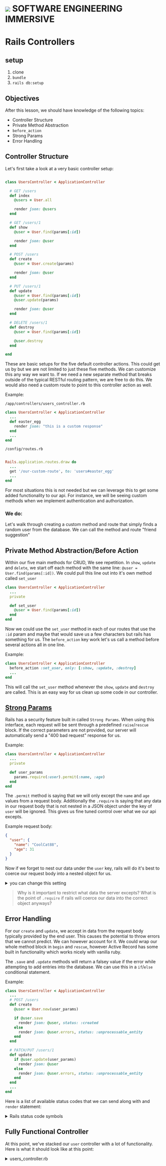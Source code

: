 # ![](https://ga-dash.s3.amazonaws.com/production/assets/logo-9f88ae6c9c3871690e33280fcf557f33.png)  SOFTWARE ENGINEERING IMMERSIVE

# Rails Controllers

## setup

1. clone
2. `bundle`
3. `rails db:setup`

## Objectives

After this lesson, we should have knowledge of the following topics:

- Controller Structure
- Private Method Abstraction
- `before_action`
- Strong Params
- Error Handling

## Controller Structure

Let's first take a look at a very basic controller setup:

```ruby

class UsersController < ApplicationController

  # GET /users
  def index
    @users = User.all

    render json: @users
  end

  # GET /users/1
  def show
    @user = User.find(params[:id])

    render json: @user
  end

  # POST /users
  def create
    @user = User.create(params)

    render json: @user
  end

  # PUT /users/1
  def update
    @user = User.find(params[:id])
    @user.update(params)

    render json: @user
  end

  # DELETE /users/1
  def destroy
    @user = User.find(params[:id])

    @user.destroy
  end

end

```


These are basic setups for the five default controller actions. This could get us by but we are not limited to just these five methods. We can customize this any way we want to. If we need a new separate method that breaks outside of the typical RESTful routing pattern, we are free to do this. We would also need a custom route to point to this controller action as well.

Example:

`/app/controllers/users_controller.rb`

```ruby
class UsersController < ApplicationController
  ...
  def easter_egg
    render json: "this is a custom response" 
  end
  ...
end
```

`/config/routes.rb`

```ruby

Rails.application.routes.draw do
  ...
  get '/our-custom-route', to: 'users#easter_egg'
  ...
end
```

For most situations this is not needed but we can leverage this to get some added functionality to our api. For instance, we will be seeing custom methods when we implement authentication and authorization.

### We do:

Let's walk through creating a custom method and route that simply finds a random user from the database. We can call the method and route "friend suggestion"


## Private Method Abstraction/Before Action

Within our five main methods for CRUD, We see repetition. In `show`, `update` and `delete`, we start off each method with the same line: `@user = User.find(params[:id])`. We could pull this line out into it's own method called `set_user`

```ruby
class UsersController < ApplicationController
  ...
  private

  def set_user
    @user = User.find(params[:id])
  end
end
```

Now we could use the `set_user` method in each of our routes that use the `:id` param and maybe that would save us a few characters but rails has something for us. The `before_action` key work let's us call a method before several actions all in one line.

Example:

```ruby
class UsersController < ApplicationController
  before_action :set_user, only: [:show, :update, :destroy]
  ...
end
```

This will call the `set_user` method whenever the `show`, `update` and `destroy` are called. This is an easy way for us clean up some code in our controller.

## [Strong Params](https://edgeapi.rubyonrails.org/classes/ActionController/StrongParameters.html)

Rails has a security feature built in called `Strong Params`. When using this interface, each request will be sent through a predefined `raise`/`rescue` block. If the correct parameters are not provided, our server will automatically send a "400 bad request" response for us.

Example:

```ruby
class UsersController < ApplicationController
  ...
  private

  def user_params
    params.require(:user).permit(:name, :age)
  end
end

```

The `.permit` method is saying that we will only except the `name` and `age` values from a request body. Additionally the `.require` is saying that any data in our request body that is not nested in a JSON object under the key of `user` will be ignored. This gives us fine tuned control over what we our api excepts.

Example request body:

```JSON
{
  "user": {
    "name": "CoolCat88",
    "age": 31
  }
}
```

Now if we forget to nest our data under the `user` key, rails will do it's best to coerce our request body into a nested object for us.

<details>
<summary>you can change this setting</summary>

You can change this default setting if you want to. It can be found in `/config/initializers/wrap_parameters.rb`

</details>

> Why is it important to restrict what data the server excepts? What is the point of `.require` if rails will coerce our data into the correct object anyways?

## Error Handling

For our `create` and `update`, we accept in data from the request body typically provided by the end user. This causes the potential to throw errors that we cannot predict. We can however account for it. We could wrap our whole method block in `begin` and `rescue`, however Active Record has some built in functionality which works nicely with vanilla ruby.

The `.save` and `.update` methods will return a falsey value if the error while attempting to add entries into the database. We can use this in a `if`/`else` conditional statement.

Example:

```ruby
class UsersController < ApplicationController
  ...
  # POST /users
  def create
    @user = User.new(user_params)

    if @user.save
      render json: @user, status: :created
    else
      render json: @user.errors, status: :unprocessable_entity
    end
  end

  # PATCH/PUT /users/1
  def update
    if @user.update(user_params)
      render json: @user
    else
      render json: @user.errors, status: :unprocessable_entity
    end
  end
  ...
end
```

Here is a list of available status codes that we can send along with and `render` statement:

<details>
<summary>Rails status code symbols</summary>

1xx Informational
 - 100 :continue
 - 101 :switching_protocols
 - 102 :processing

2xx Success
 - 200 :ok
 - 201 :created
 - 202 :accepted
 - 203 :non_authoritative_information
 - 204 :no_content
 - 205 :reset_content
 - 206 :partial_content
 - 207 :multi_status
 - 226 :im_used

3xx Redirection
 - 300 :multiple_choices
 - 301 :moved_permanently
 - 302 :found
 - 303 :see_other
 - 304 :not_modified
 - 305 :use_proxy
 - 307 :temporary_redirect

4xx Client Error
 - 400 :bad_request
 - 401 :unauthorized
 - 402 :payment_required
 - 403 :forbidden
 - 404 :not_found
 - 405 :method_not_allowed
 - 406 :not_acceptable
 - 407 :proxy_authentication_required
 - 408 :request_timeout
 - 409 :conflict
 - 410 :gone
 - 411 :length_required
 - 412 :precondition_failed
 - 413 :request_entity_too_large
 - 414 :request_uri_too_long
 - 415 :unsupported_media_type
 - 416 :requested_range_not_satisfiable
 - 417 :expectation_failed
 - 422 :unprocessable_entity
 - 423 :locked
 - 424 :failed_dependency
 - 426 :upgrade_required

5xx Server Error
 - 500 :internal_server_error
 - 501 :not_implemented
 - 502 :bad_gateway
 - 503 :service_unavailable
 - 504 :gateway_timeout
 - 505 :http_version_not_supported
 - 507 :insufficient_storage
 - 510 :not_extended

</details>


## Fully Functional Controller

At this point, we've stacked our `user` controller with a lot of functionality. Here is what it should look like at this point:

<details>
<summary>users_controller.rb</summary>

```ruby
class UsersController < ApplicationController
  before_action :set_user, only: [:show, :update, :destroy]

  # GET /users
  def index
    @users = User.all

    render json: @users
  end

  # GET /users/1
  def show
    render json: @user
  end

  # POST /users
  def create
    @user = User.new(user_params)

    if @user.save
      render json: @user, status: :created
    else
      render json: @user.errors, status: :unprocessable_entity
    end
  end

  # PATCH/PUT /users/1
  def update
    if @user.update(user_params)
      render json: @user
    else
      render json: @user.errors, status: :unprocessable_entity
    end
  end

  # DELETE /users/1
  def destroy
    @user.destroy
  end

  private
    # Use callbacks to share common setup or constraints between actions.
    def set_user
      @user = User.find(params[:id])
    end

    # Only allow a trusted parameter "white list" through.
    def user_params
      params.require(:user).permit(:name, :age)
    end
end
```

</details>

